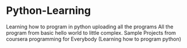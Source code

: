 # Python-Learning
Learning how to program in python uploading all the programs
All the program from basic hello world to little complex. 
Sample Projects from coursera programming for Everybody (Learning how to program python)
